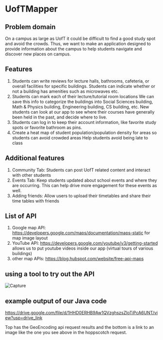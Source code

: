 # UofTMapper

## Problem domain
On a campus as large as UofT it could be difficult to find a good study spot and avoid the crowds. Thus, we want to make an application designed to provide information about the campus to help students navigate and discover new places on campus. 

## Features
1. Students can write reviews for lecture halls, bathrooms, cafeteria, or overall facilities for specific buildings. Students can indicate whether or not a building has amenities such as microwaves etc.
2. Students can mark each of their lecture/tutorial room locations
   We can save this info to categorize the buildings into Social Sciences building, Math & Physics building, Engineering building, CS building, etc.
   New students can look at our app to see where their courses have generally been held in the past, and decide where to live.
3. Students can log in to keep their account information, like favorite study spots or favorite bathroom as pins.
4. Create a heat map of student population/population density for areas so students can avoid crowded areas
   Help students avoid being late to class
   
## Additional features
1. Community Tab: Students can post UofT related content and interact with other students
2. Events Tab: Keep students updated about school events and where they are occurring. This can help drive more engagement for these events as well.
3. Adding friends: Allow users to upload their timetables and share their time tables with friends

## List of API
1. Google map API: https://developers.google.com/maps/documentation/maps-static
   for map image layout
2. YouTube API: https://developers.google.com/youtube/v3/getting-started
   allows us to put youtube videos inside our app (virtual tours of various buildings)
3. other map APIs: https://blog.hubspot.com/website/free-api-maps

## using a tool to try out the API
![Capture](https://github.com/TheWeeWum/UofTMapper/assets/87148396/93bcd715-b6a7-4759-9f28-d3e92bcdeaad)

## example output of our Java code
https://drive.google.com/file/d/1HHD0ERHB9Aw1QVzghszsZIoTiPcA6UNT/view?usp=drive_link

Top has the GeoEncoding api request results and the bottom is a link to an image like the one you see above in the hoppscotch request.
